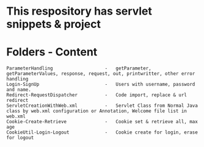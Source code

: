# This respository has servlet snippets & project

# Folders                               -                 Content
    ParameterHandling                   -   getParameter, getParameterValues, response, request, out, printwritter, other error handling
    Login-SignUp                        -   Users with username, password and name.
    Redirect-RequestDispatcher          -   Code import, replace & url redirect
    ServletCreationWithWeb.xml          -   Servlet Class from Normal Java class by web.xml configuration or Annotation, Welcome file list in web.xml
    Cookie-Create-Retrieve              -   Cookie set & retrieve all, max age
    CookieUtil-Login-Logout             -   Cookie create for login, erase for logout